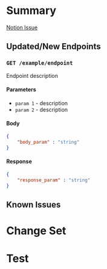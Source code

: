 # Summary
<!--- REPLACE LINK WITH LINK TO NOTION ISSUE, OR REMOVE IF NO ISSUE EXISTS -->
[Notion Issue](LINK)

<!--- ADD SUMMARY HERE -->

## Updated/New Endpoints
<!--- ADD UPDATED ENDPOINTS, OR REMOVE IF NONE WERE CHANGED -->
<!--- USE BELOW AS A TEMPLATE -->
### `GET /example/endpoint`
Endpoint description
#### Parameters
- `param 1` - description
- `param 2` - description
#### Body
```json
{
    "body_param" : "string"
}
```
#### Response
```json
{
    "response_param" : "string"
}
```

## Known Issues
<!--- ADD ANY KNOWN ISSUES, OR REMOVE IF NONE -->

# Change Set
<!--- ADD LIST OF CHANGES -->

# Test
<!--- ADD LIST OF TESTS PERFORMED -->

<!--- ADD ADDITIONAL SECTIONS IF NEEDED -->
